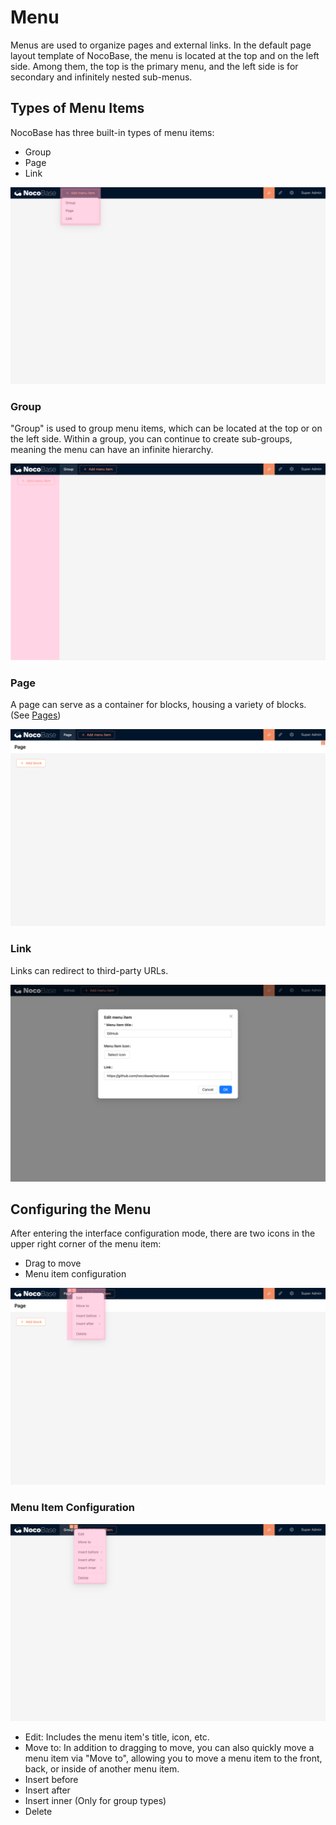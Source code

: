 # Menu

Menus are used to organize pages and external links. In the default page layout template of NocoBase, the menu is located at the top and on the left side. Among them, the top is the primary menu, and the left side is for secondary and infinitely nested sub-menus.

## Types of Menu Items

NocoBase has three built-in types of menu items:

- Group
- Page
- Link

![](./static/OpdHbIbJ8oZX75x777ycylHxn1Q.png)

### Group

"Group" is used to group menu items, which can be located at the top or on the left side. Within a group, you can continue to create sub-groups, meaning the menu can have an infinite hierarchy.

![](./static/LTdGbCxxHopt9ix1Nuncj73VnQb.png)

### Page

A page can serve as a container for blocks, housing a variety of blocks. (See [Pages](./pages/index.md))

![](./static/SYzbbocHfoNFtsxomWJcUno7nog.png)

### Link

Links can redirect to third-party URLs.

![](./static/T0LTbjTBEo24UaxU9Btc6xgbnMf.png)

## Configuring the Menu

After entering the interface configuration mode, there are two icons in the upper right corner of the menu item:

- Drag to move
- Menu item configuration

![](./static/Jp3NbdeVBojspWxvcWhcuDTlnOe.png)

### Menu Item Configuration

![](./static/ZLYibDXwToMdqRxMTy4cyTion1f.png)

- Edit: Includes the menu item's title, icon, etc.
- Move to: In addition to dragging to move, you can also quickly move a menu item via "Move to", allowing you to move a menu item to the front, back, or inside of another menu item.
- Insert before
- Insert after
- Insert inner (Only for group types)
- Delete